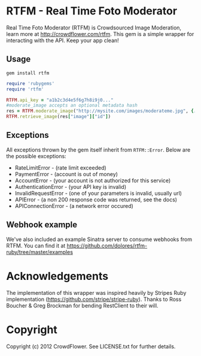 # RTFM - Real Time Foto Moderator

Real Time Foto Moderator (RTFM) is Crowdsourced Image Moderation, learn more at http://crowdflower.com/rtfm.  This gem is a simple wrapper for interacting with the API.  Keep your app clean!

## Usage

```shell
gem install rtfm
```

```ruby
require 'rubygems'
require 'rtfm'

RTFM.api_key = "a1b2c3d4e5f6g7h8i9j0..."
#moderate_image accepts an optional metadata hash
res = RTFM.moderate_image("http://mysite.com/images/moderateme.jpg", {:id => 123})
RTFM.retrieve_image(res["image"]["id"])
```

## Exceptions

All exceptions thrown by the gem itself inherit from `RTFM::Error`.  Below are the possible exceptions:

* RateLimitError - (rate limit exceeded)
* PaymentError - (account is out of money)
* AccountError - (your account is not authorized for this service)
* AuthenticationError - (your API key is invalid)
* InvalidRequestError - (one of your parameters is invalid, usually url)
* APIError - (a non 200 response code was returned, see the docs)
* APIConnectionError - (a network error occured)

## Webhook example

We've also included an example Sinatra server to consume webhooks from RTFM.  You can find it at https://github.com/dolores/rtfm-ruby/tree/master/examples

# Acknowledgements

The implementation of this wrapper was inspired heavily by Stripes Ruby implementation (https://github.com/stripe/stripe-ruby).  Thanks to Ross Boucher & Greg Brockman for bending RestClient to their will.

# Copyright

Copyright (c) 2012 CrowdFlower. See LICENSE.txt for
further details.

